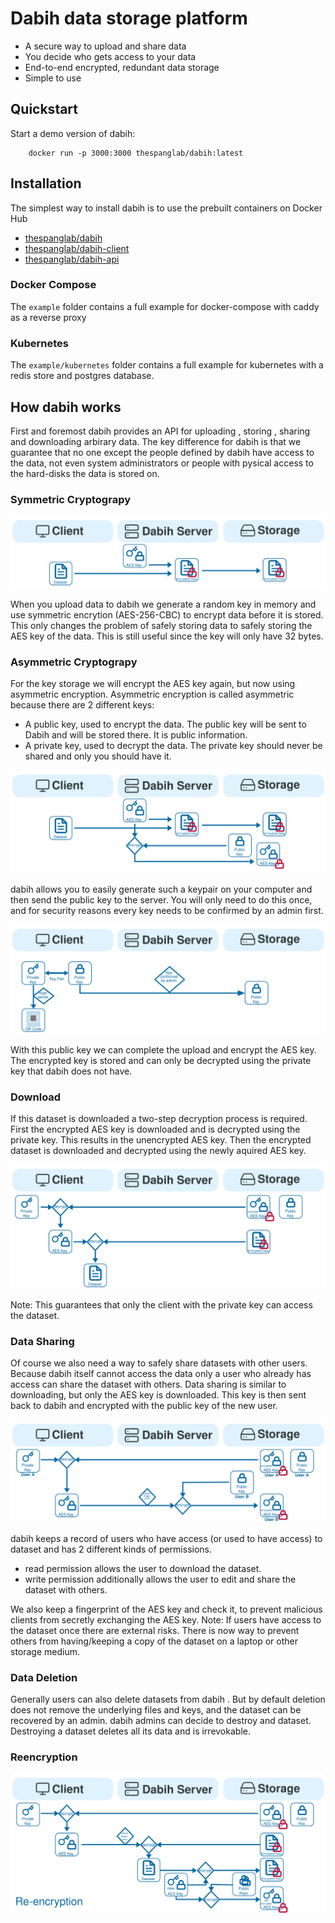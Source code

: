 # Dabih data storage platform

- A secure way to upload and share data
- You decide who gets access to your data
- End-to-end encrypted, redundant data storage
- Simple to use

## Quickstart

Start a demo version of dabih:

```
    docker run -p 3000:3000 thespanglab/dabih:latest
```

## Installation

The simplest way to install dabih is to use the prebuilt containers on Docker
Hub

- [thespanglab/dabih](https://hub.docker.com/repository/docker/thespanglab/dabih/general)
- [thespanglab/dabih-client](https://hub.docker.com/repository/docker/thespanglab/dabih-client/general)
- [thespanglab/dabih-api](https://hub.docker.com/repository/docker/thespanglab/dabih-api/general)

### Docker Compose

The `example` folder contains a full example for docker-compose with caddy as a
reverse proxy

### Kubernetes

The `example/kubernetes` folder contains a full example for kubernetes with a
redis store and postgres database.

## How dabih works

First and foremost dabih provides an API for uploading , storing , sharing and
downloading arbirary data. The key difference for dabih is that we guarantee
that no one except the people defined by dabih have access to the data, not even
system administrators or people with pysical access to the hard-disks the data
is stored on.

### Symmetric Cryptograpy

![Upload](./next/public/images/docs/upload.svg)

When you upload data to dabih we generate a random key in memory and use
symmetric encrytion (AES-256-CBC) to encrypt data before it is stored. This only
changes the problem of safely storing data to safely storing the AES key of the
data. This is still useful since the key will only have 32 bytes.

### Asymmetric Cryptograpy

For the key storage we will encrypt the AES key again, but now using asymmetric
encryption. Asymmetric encryption is called asymmetric because there are 2
different keys:

- A public key, used to encrypt the data. The public key will be sent to Dabih
  and will be stored there. It is public information.
- A private key, used to decrypt the data. The private key should never be
  shared and only you should have it.

![Upload full](./next/public/images/docs/upload_full.svg)

dabih allows you to easily generate such a keypair on your computer and then
send the public key to the server. You will only need to do this once, and for
security reasons every key needs to be confirmed by an admin first.

![Key Upload](./next/public/images/docs/key_upload.svg)

With this public key we can complete the upload and encrypt the AES key. The
encrypted key is stored and can only be decrypted using the private key that
dabih does not have.

### Download

If this dataset is downloaded a two-step decryption process is
required. First the encrypted AES key is downloaded and is decrypted using the
private key. This results in the unencrypted AES key. Then the encrypted dataset
is downloaded and decrypted using the newly aquired AES key.

![Download](./next/public/images/docs/download.svg)

Note: This guarantees that only the client with the private key can access the
dataset.

### Data Sharing

Of course we also need a way to safely share datasets with other users. Because
dabih itself cannot access the data only a user who already has access can share
the dataset with others. Data sharing is similar to downloading, but only the
AES key is downloaded. This key is then sent back to dabih and encrypted with
the public key of the new user.

![Sharing](./next/public/images/docs/share.svg)

dabih keeps a record of users who have access (or used to have access) to
dataset and has 2 different kinds of permissions.

- read permission allows the user to download the dataset.
- write permission additionally allows the user to edit and share the dataset
  with others.

We also keep a fingerprint of the AES key and check it, to prevent malicious
clients from secretly exchanging the AES key. Note: If users have access to the
dataset once there are external risks. There is now way to prevent others from
having/keeping a copy of the dataset on a laptop or other storage medium.

### Data Deletion

Generally users can also delete datasets from dabih . But by default deletion
does not remove the underlying files and keys, and the dataset can be recovered
by an admin. dabih admins can decide to destroy and dataset. Destroying a
dataset deletes all its data and is irrevokable.

### Reencryption

![Reencryption](./next/public/images/docs/reencrypt.svg)
